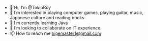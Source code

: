 - 👋 Hi, I’m @TokioBoy
- 👀 I’m interested in playing computer games, playing guitar, music, Japanese culture and reading books
- 🌱 I’m currently learning Java 
- 💞️  I’m looking to collaborate on IT experience
- 📫 How to reach me higemaster1@gmail.com

<!---
TokioBoy/TokioBoy is a ✨ special ✨ repository because its `README.md` (this file) appears on your GitHub profile.
You can click the Preview link to take a look at your changes.
--->
